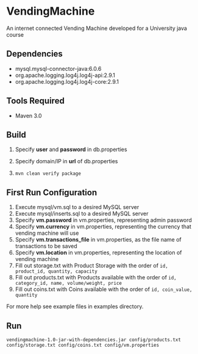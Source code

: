 # VendingMachine
An internet connected Vending Machine developed for a University java course

## Dependencies

* mysql.mysql-connector-java:6.0.6
* org.apache.logging.log4j.log4j-api:2.9.1
* org.apache.logging.log4j.log4j-core:2.9.1

## Tools Required

* Maven 3.0
## Build

1. Specify **user** and **password** in db.properties
2. Specify domain/IP in **url** of db.properties

3. ```mvn clean verify package ```

## First Run Configuration

1. Execute mysql/vm.sql to a desired MySQL server
2. Execute mysql/inserts.sql to a desired MySQL server
3. Specify **vm.password** in vm.properties, representing admin password
4. Specify **vm.currency** in vm.properties, representing the currency that vending machine will use
5. Specify **vm.transactions_file** in vm.properties, as the file name of transactions to be saved
6. Specify **vm.location** in vm.properties, representing the location of vending machine
7. Fill out storage.txt with Product Storage with the order of `id, product_id, quantity, capacity`
8. Fill out products.txt with Products available with the order of `id, category_id, name, volume/weight, price`
9. Fill out coins.txt with Coins available with the order of `id, coin_value, quantity`

For more help see example files in examples directory.

## Run

```
vendingmachine-1.0-jar-with-dependencies.jar config/products.txt config/storage.txt config/coins.txt config/vm.properties

```